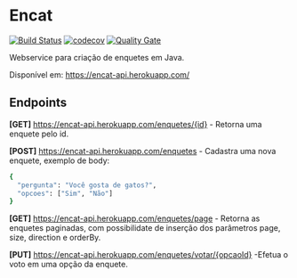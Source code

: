 # Encat
[![Build Status](https://travis-ci.org/jhonatancarvalho/encat.svg?branch=master)](https://travis-ci.org/jhonatancarvalho/encat)
[![codecov](https://codecov.io/gh/jhonatancarvalho/encat/branch/master/graph/badge.svg)](https://codecov.io/gh/jhonatancarvalho/encat)
[![Quality Gate](https://sonarcloud.io/api/project_badges/measure?project=br.com.jhonatan%3Aencat&metric=alert_status)](https://sonarcloud.io/dashboard?id=br.com.jhonatan%3Aencat)

Webservice para criação de enquetes em Java.

Disponível em: https://encat-api.herokuapp.com/


## Endpoints


__[GET]__ https://encat-api.herokuapp.com/enquetes/{id} - Retorna uma enquete pelo id.


__[POST]__ https://encat-api.herokuapp.com/enquetes - Cadastra uma nova enquete, exemplo de body:
```sh
{
  "pergunta": "Você gosta de gatos?",
  "opcoes": ["Sim", "Não"]
}
```


__[GET]__ https://encat-api.herokuapp.com/enquetes/page - Retorna as enquetes paginadas, com possibilidate de inserção dos parâmetros page, size, direction e orderBy.


__[PUT]__ https://encat-api.herokuapp.com/enquetes/votar/{opcaoId} -Efetua o voto em uma opção da enquete.
